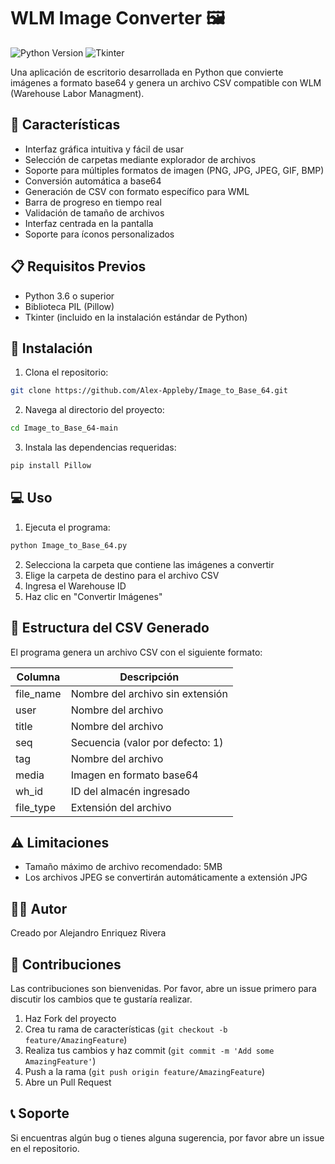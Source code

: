 # WLM Image Converter 🖼️

![Python Version](https://img.shields.io/badge/python-3.6+-blue.svg)
![Tkinter](https://img.shields.io/badge/GUI-Tkinter-orange.svg)

Una aplicación de escritorio desarrollada en Python que convierte imágenes a formato base64 y genera un archivo CSV compatible con WLM (Warehouse Labor Managment).

## 🚀 Características

- Interfaz gráfica intuitiva y fácil de usar
- Selección de carpetas mediante explorador de archivos
- Soporte para múltiples formatos de imagen (PNG, JPG, JPEG, GIF, BMP)
- Conversión automática a base64
- Generación de CSV con formato específico para WML
- Barra de progreso en tiempo real
- Validación de tamaño de archivos
- Interfaz centrada en la pantalla
- Soporte para íconos personalizados

## 📋 Requisitos Previos

- Python 3.6 o superior
- Biblioteca PIL (Pillow)
- Tkinter (incluido en la instalación estándar de Python)

## 🔧 Instalación

1. Clona el repositorio:
```bash
git clone https://github.com/Alex-Appleby/Image_to_Base_64.git
```

2. Navega al directorio del proyecto:
```bash
cd Image_to_Base_64-main
```

3. Instala las dependencias requeridas:
```bash
pip install Pillow
```

## 💻 Uso

1. Ejecuta el programa:
```bash
python Image_to_Base_64.py
```

2. Selecciona la carpeta que contiene las imágenes a convertir
3. Elige la carpeta de destino para el archivo CSV
4. Ingresa el Warehouse ID
5. Haz clic en "Convertir Imágenes"

## 📁 Estructura del CSV Generado

El programa genera un archivo CSV con el siguiente formato:

| Columna    | Descripción                           |
|------------|---------------------------------------|
| file_name  | Nombre del archivo sin extensión      |
| user       | Nombre del archivo                    |
| title      | Nombre del archivo                    |
| seq        | Secuencia (valor por defecto: 1)      |
| tag        | Nombre del archivo                    |
| media      | Imagen en formato base64              |
| wh_id      | ID del almacén ingresado             |
| file_type  | Extensión del archivo                 |

## ⚠️ Limitaciones

- Tamaño máximo de archivo recomendado: 5MB
- Los archivos JPEG se convertirán automáticamente a extensión JPG

## 👨‍💻 Autor

Creado por Alejandro Enriquez Rivera

## 🤝 Contribuciones

Las contribuciones son bienvenidas. Por favor, abre un issue primero para discutir los cambios que te gustaría realizar.

1. Haz Fork del proyecto
2. Crea tu rama de características (`git checkout -b feature/AmazingFeature`)
3. Realiza tus cambios y haz commit (`git commit -m 'Add some AmazingFeature'`)
4. Push a la rama (`git push origin feature/AmazingFeature`)
5. Abre un Pull Request

## 📞 Soporte

Si encuentras algún bug o tienes alguna sugerencia, por favor abre un issue en el repositorio.